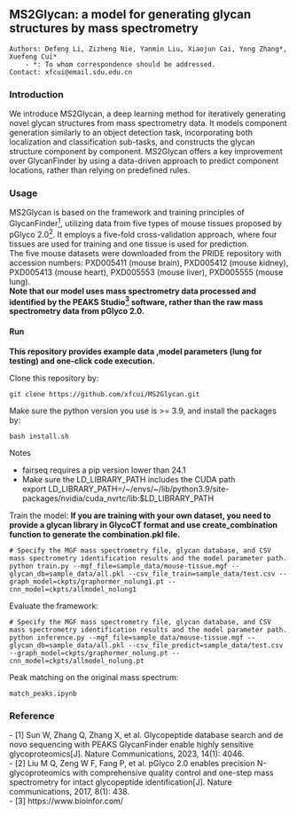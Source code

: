 ## MS2Glycan: a model for generating glycan structures by mass spectrometry
```
Authors: Defeng Li, Zizheng Nie, Yanmin Liu, Xiaojun Cai, Yong Zhang*,  Xuefeng Cui*
    - *: To whom correspondence should be addressed.
Contact: xfcui@email.sdu.edu.cn
```

### Introduction

We introduce MS2Glycan, a deep learning method for iteratively generating novel glycan structures from mass spectrometry data. It models component generation similarly to an object detection task, incorporating both localization and classification sub-tasks, and constructs the glycan structure component by component. MS2Glycan offers a key improvement over GlycanFinder by using a data-driven approach to predict component locations, rather than relying on predefined rules.

### Usage

MS2Glycan is based on the framework and training principles of GlycanFinder[<sup>1</sup>](#refer-anchor-1), utilizing data from five types of mouse tissues proposed by pGlyco 2.0[<sup>2</sup>](#refer-anchor-2). It employs a five-fold cross-validation approach, where four tissues are used for training and one tissue is used for prediction.  
The five mouse datasets were downloaded from the PRIDE repository with accession numbers: PXD005411 (mouse brain), PXD005412 (mouse kidney), PXD005413 (mouse heart), PXD005553 (mouse liver), PXD005555 (mouse lung).  
**Note that our model uses mass spectrometry data processed and identified by the PEAKS Studio[<sup>3</sup>](#refer-anchor-3) software, rather than the raw mass spectrometry data from pGlyco 2.0.**

#### Run
**This repository provides example data ,model parameters (lung for testing) and one-click code execution.**  

Clone this repository by:
```shell
git clone https://github.com/xfcui/MS2Glycan.git
```

Make sure the python version you use is >= 3.9, and install the packages by:
```shell
bash install.sh
```
Notes
* fairseq requires a pip version lower than 24.1
* Make sure the LD_LIBRARY_PATH includes the CUDA path  
export LD_LIBRARY_PATH=/\~/envs/\~/lib/python3.9/site-packages/nvidia/cuda_nvrtc/lib:$LD_LIBRARY_PATH

Train the model:
**If you are training with your own dataset, you need to provide a glycan library in GlycoCT format and use create_combination function to generate the combination.pkl file.**
```shell
# Specify the MGF mass spectrometry file, glycan database, and CSV mass spectrometry identification results and the model parameter path.
python train.py --mgf_file=sample_data/mouse-tissue.mgf --glycan_db=sample_data/all.pkl --csv_file_train=sample_data/test.csv --graph_model=ckpts/graphormer_nolung1.pt --cnn_model=ckpts/allmodel_nolung1
```

Evaluate the framework:
```shell
# Specify the MGF mass spectrometry file, glycan database, and CSV mass spectrometry identification results and the model parameter path.
python inference.py --mgf_file=sample_data/mouse-tissue.mgf --glycan_db=sample_data/all.pkl --csv_file_predict=sample_data/test.csv --graph_model=ckpts/graphormer_nolung.pt --cnn_model=ckpts/allmodel_nolung.pt
```

Peak matching on the original mass spectrum:
```
match_peaks.ipynb
```



### Reference

<div id="refer-anchor-1"></div>
- [1] Sun W, Zhang Q, Zhang X, et al. Glycopeptide database search and de novo sequencing with PEAKS GlycanFinder enable highly sensitive glycoproteomics[J]. Nature Communications, 2023, 14(1): 4046.  
  
<div id="refer-anchor-2"></div>
- [2] Liu M Q, Zeng W F, Fang P, et al. pGlyco 2.0 enables precision N-glycoproteomics with comprehensive quality control and one-step mass spectrometry for intact glycopeptide identification[J]. Nature communications, 2017, 8(1): 438.

<div id="refer-anchor-3"></div>
- [3] https://www.bioinfor.com/